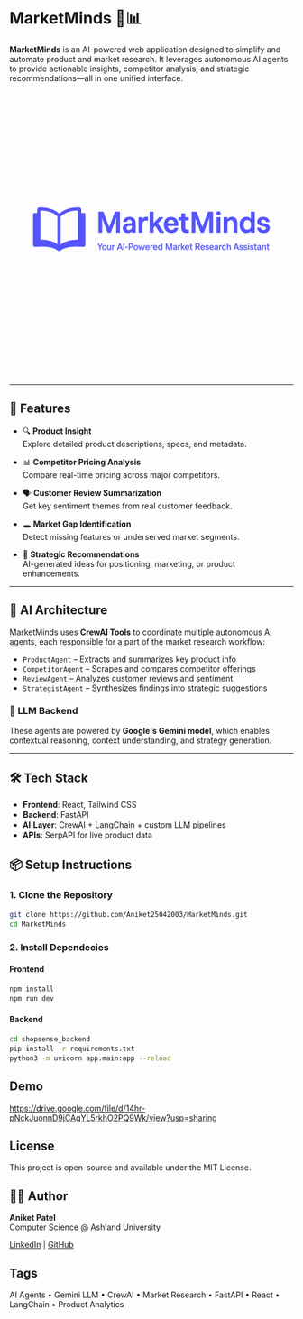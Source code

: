 # MarketMinds 🧠📊

**MarketMinds** is an AI-powered web application designed to simplify and automate product and market research. It leverages autonomous AI agents to provide actionable insights, competitor analysis, and strategic recommendations—all in one unified interface.

[![MarketMinds](MarketMinds.png)](https://github.com/Aniket25042003/MarketMinds)


---

## 🚀 Features

- 🔍 **Product Insight**  
  Explore detailed product descriptions, specs, and metadata.

- 📊 **Competitor Pricing Analysis**  
  Compare real-time pricing across major competitors.

- 🗣️ **Customer Review Summarization**  
  Get key sentiment themes from real customer feedback.

- 🕳️ **Market Gap Identification**  
  Detect missing features or underserved market segments.

- 🧭 **Strategic Recommendations**  
  AI-generated ideas for positioning, marketing, or product enhancements.

---

## 🤖 AI Architecture

MarketMinds uses **CrewAI Tools** to coordinate multiple autonomous AI agents, each responsible for a part of the market research workflow:

- `ProductAgent` – Extracts and summarizes key product info
- `CompetitorAgent` – Scrapes and compares competitor offerings
- `ReviewAgent` – Analyzes customer reviews and sentiment
- `StrategistAgent` – Synthesizes findings into strategic suggestions

### 🧠 LLM Backend

These agents are powered by **Google's Gemini model**, which enables contextual reasoning, context understanding, and strategy generation.

---

## 🛠️ Tech Stack

- 𝐅𝐫𝐨𝐧𝐭𝐞𝐧𝐝: React, Tailwind CSS
- 𝐁𝐚𝐜𝐤𝐞𝐧𝐝: FastAPI
- 𝐀𝐈 𝐋𝐚𝐲𝐞𝐫: CrewAI + LangChain + custom LLM pipelines
- 𝐀𝐏𝐈𝐬: SerpAPI for live product data

## 📦 Setup Instructions

### 1. Clone the Repository
```bash
git clone https://github.com/Aniket25042003/MarketMinds.git
cd MarketMinds
```
### 2. Install Dependecies
#### Frontend
```bash
npm install
npm run dev
```

#### Backend
```bash
cd shopsense_backend
pip install -r requirements.txt
python3 -m uvicorn app.main:app --reload 
```

## Demo
https://drive.google.com/file/d/14hr-pNckJuonnD9jCAgYL5rkhO2PQ9Wk/view?usp=sharing

## License
This project is open-source and available under the MIT License.

## 🙋‍♂️ Author
**Aniket Patel**  
Computer Science @ Ashland University  

[LinkedIn](https://www.linkedin.com/in/aniketpatel2003/) | [GitHub](https://github.com/Aniket25042003)


## Tags
AI Agents • Gemini LLM • CrewAI • Market Research • FastAPI • React • LangChain • Product Analytics
